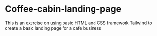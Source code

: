 # Coffee-cabin-landing-page
 This is an exercise on using basic HTML and CSS framework Tailwind to create a basic landing page for a cafe business
